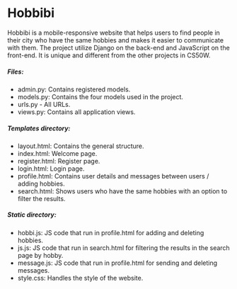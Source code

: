 # Hobbibi

Hobbibi is a mobile-responsive website that helps users to find people in their city who have the same hobbies and makes it easier to communicate with them.
The project utilize Django on the back-end and JavaScript on the front-end.
It is unique and different from the other projects in CS50W.

##### Files:
- admin.py: Contains registered models.
- models.py: Contains the four models used in the project.
- urls.py - All URLs.
- views.py: Contains all application views.

##### Templates directory:
- layout.html: Contains the general structure.
- index.html: Welcome page.
- register.html: Register page.
- login.html: Login page.
- profile.html: Contains user details and messages between users / adding hobbies.
- search.html: Shows users who have the same hobbies with an option to filter the results.

##### Static directory:
- hobbi.js: JS code that run in profile.html for adding and deleting hobbies.
- js.js: JS code that run in search.html for filtering the results in the search page by hobby.
- message.js: JS code that run in profile.html for sending and deleting messages.
- style.css: Handles the style of the website.
